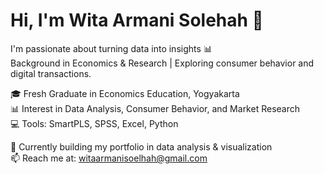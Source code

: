 # Hi, I'm Wita Armani Solehah 👋  

I'm passionate about turning data into insights 📊  
Background in Economics & Research | Exploring consumer behavior and digital transactions.  

🎓 Fresh Graduate in Economics Education, Yogyakarta  
📊 Interest in Data Analysis, Consumer Behavior, and Market Research  
💻 Tools: SmartPLS, SPSS, Excel, Python  

🌱 Currently building my portfolio in data analysis & visualization  
📫 Reach me at: witaarmanisoelhah@gmail.com
